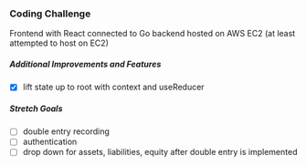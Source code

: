 ### Coding Challenge

Frontend with React connected to Go backend hosted on AWS EC2 (at least attempted to host on EC2)

##### Additional Improvements and Features

- [x] lift state up to root with context and useReducer

##### Stretch Goals

- [ ] double entry recording
- [ ] authentication
- [ ] drop down for assets, liabilities, equity after double entry is implemented
